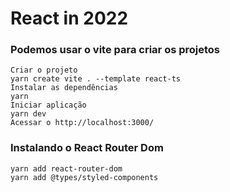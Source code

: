 # React in 2022

### **Podemos usar o vite para criar os projetos**

```
Criar o projeto
yarn create vite . --template react-ts 
Instalar as dependências
yarn 
Iniciar aplicação
yarn dev 
Acessar o http://localhost:3000/
```

### Instalando o React Router Dom
```
yarn add react-router-dom  
yarn add @types/styled-components
```



